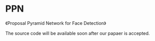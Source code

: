 # PPN
《Proposal Pyramid Network for Face Detection》

The source code will be available soon after our papaer is accepted.
